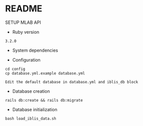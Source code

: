 # README
SETUP MLAB API
* Ruby version  
```
3.2.0
```
* System dependencies

* Configuration
```
cd config 
cp database.yml.example database.yml
```
```
Edit the default database in database.yml and iblis_db block 
```

* Database creation
```
rails db:create && rails db:migrate
```
* Database initialization
```
bash load_iblis_data.sh 
```
